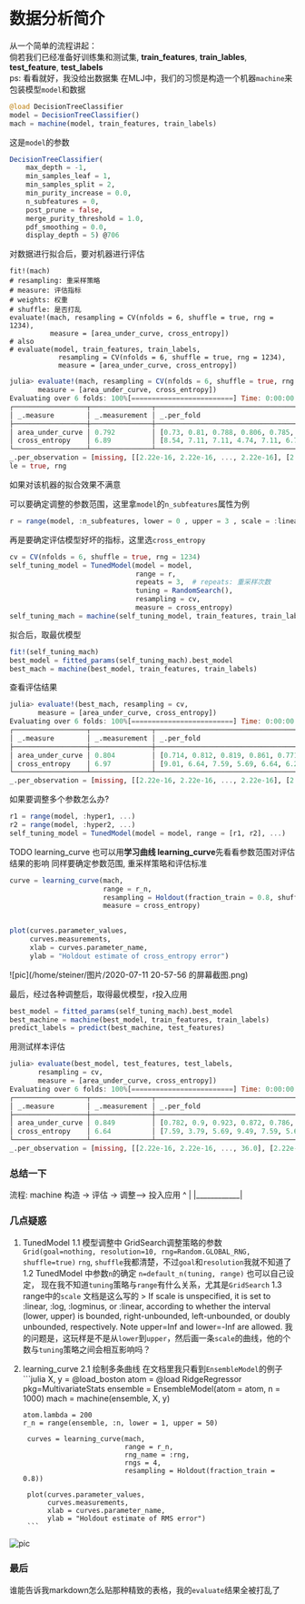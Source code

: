 # 数据分析简介
从一个简单的流程讲起：\
倘若我们已经准备好训练集和测试集, **train_features**, **train_lables**, **test_feature**, **test_labels**  
ps: 看看就好，我没给出数据集
在MLJ中，我们的习惯是构造一个机器`machine`来包装模型`model`和数据
```julia
@load DecisionTreeClassifier
model = DecisionTreeClassifier()
mach = machine(model, train_features, train_labels)
```

这是`model`的参数
```julia
DecisionTreeClassifier(
    max_depth = -1,
    min_samples_leaf = 1,
    min_samples_split = 2,
    min_purity_increase = 0.0,
    n_subfeatures = 0,
    post_prune = false,
    merge_purity_threshold = 1.0,
    pdf_smoothing = 0.0,
    display_depth = 5) @706
```

对数据进行拟合后，要对机器进行评估
```
fit!(mach)
# resampling: 重采样策略
# measure: 评估指标
# weights: 权重
# shuffle: 是否打乱
evaluate!(mach, resampling = CV(nfolds = 6, shuffle = true, rng = 1234),
          measure = [area_under_curve, cross_entropy])
# also 
# evaluate(model, train_features, train_labels,
            resampling = CV(nfolds = 6, shuffle = true, rng = 1234),
			measure = [area_under_curve, cross_entropy])

```

```julia
julia> evaluate!(mach, resampling = CV(nfolds = 6, shuffle = true, rng = 1234),
       measure = [area_under_curve, cross_entropy])
Evaluating over 6 folds: 100%[=========================] Time: 0:00:00
┌──────────────────┬───────────────┬──────────────────────────────────────────┐
│ _.measure        │ _.measurement │ _.per_fold                               │
├──────────────────┼───────────────┼──────────────────────────────────────────┤
│ area_under_curve │ 0.792         │ [0.73, 0.81, 0.788, 0.806, 0.785, 0.836] │
│ cross_entropy    │ 6.89          │ [8.54, 7.11, 7.11, 4.74, 7.11, 6.73]     │
└──────────────────┴───────────────┴──────────────────────────────────────────┘
_.per_observation = [missing, [[2.22e-16, 2.22e-16, ..., 2.22e-16], [2.22e-16, 2.22e-16, ..., 2.22e-16], [2.22e-16, 2.22e-16, ..., 2.22e-16], [2.22e-16, 36.0, ..., 2.22e-16], [36.0, 2.22e-16, ..., 2.22e-16], [2.22e-16, 2.22e-16, ..., 2.22e-16]]]
le = true, rng
```
如果对该机器的拟合效果不满意

可以要确定调整的参数范围，这里拿`model`的`n_subfeatures`属性为例
```julia
r = range(model, :n_subfeatures, lower = 0 , upper = 3 , scale = :linear)
```
再是要确定评估模型好坏的指标，这里选`cross_entropy`
```julia
cv = CV(nfolds = 6, shuffle = true, rng = 1234)
self_tuning_model = TunedModel(model = model,
                               range = r,
                               repeats = 3,  # repeats: 重采样次数
                               tuning = RandomSearch(),
                               resampling = cv,
                               measure = cross_entropy)
self_tuning_mach = machine(self_tuning_model, train_features, train_labels)
```
拟合后，取最优模型
```julia
fit!(self_tuning_mach)
best_model = fitted_params(self_tuning_mach).best_model
best_mach = machine(best_model, train_features, train_labels)
```
查看评估结果
```julia
julia> evaluate!(best_mach, resampling = cv,
       measure = [area_under_curve, cross_entropy])
Evaluating over 6 folds: 100%[=========================] Time: 0:00:00
┌──────────────────┬───────────────┬────────────────────────────────────────────┐
│ _.measure        │ _.measurement │ _.per_fold                                 │
├──────────────────┼───────────────┼────────────────────────────────────────────┤
│ area_under_curve │ 0.804         │ [0.714, 0.812, 0.819, 0.861, 0.771, 0.845] │
│ cross_entropy    │ 6.97          │ [9.01, 6.64, 7.59, 5.69, 6.64, 6.25]       │
└──────────────────┴───────────────┴────────────────────────────────────────────┘
_.per_observation = [missing, [[2.22e-16, 2.22e-16, ..., 2.22e-16], [2.22e-16, 2.22e-16, ..., 2.22e-16], [2.22e-16, 2.22e-16, ..., 2.22e-16], [2.22e-16, 2.22e-16, ..., 2.22e-16], [2.22e-16, 2.22e-16, ..., 2.22e-16], [2.22e-16, 2.22e-16, ..., 36.0]]]
```
如果要调整多个参数怎么办? 
```julia
r1 = range(model, :hyper1, ...)
r2 = range(model, :hyper2, ...)
self_tuning_model = TunedModel(model = model, range = [r1, r2], ...)
```

TODO learning_curve
也可以用**学习曲线 learning_curve**先看看参数范围对评估结果的影响
同样要确定参数范围, 重采样策略和评估标准
```julia
curve = learning_curve(mach,
	                   range = r_n,
                       resampling = Holdout(fraction_train = 0.8, shuffle = true, rng = 1234),
					   measure = cross_entropy)
						

plot(curves.parameter_values,
     curves.measurements,
     xlab = curves.parameter_name,
     ylab = "Holdout estimate of cross_entropy error")
```
![pic](/home/steiner/图片/2020-07-11 20-57-56 的屏幕截图.png)

最后，经过各种调整后，取得最优模型，r投入应用
```julia
best_model = fitted_params(self_tuning_mach).best_model
best_machine = machine(best_model, train_features, train_labels)
predict_labels = predict(best_machine, test_features)
```
用测试样本评估
```julia
julia> evaluate(best_model, test_features, test_labels,
       resampling = cv,
       measure = [area_under_curve, cross_entropy])
Evaluating over 6 folds: 100%[=========================] Time: 0:00:00
┌──────────────────┬───────────────┬──────────────────────────────────────────┐
│ _.measure        │ _.measurement │ _.per_fold                               │
├──────────────────┼───────────────┼──────────────────────────────────────────┤
│ area_under_curve │ 0.849         │ [0.782, 0.9, 0.923, 0.872, 0.786, 0.833] │
│ cross_entropy    │ 6.64          │ [7.59, 3.79, 5.69, 9.49, 7.59, 5.69]     │
└──────────────────┴───────────────┴──────────────────────────────────────────┘
_.per_observation = [missing, [[2.22e-16, 2.22e-16, ..., 36.0], [2.22e-16, 2.22e-16, ..., 2.22e-16], [36.0, 2.22e-16, ..., 2.22e-16], [2.22e-16, 36.0, ..., 2.22e-16], [2.22e-16, 2.22e-16, ..., 36.0], [2.22e-16, 2.22e-16, ..., 36.0]]]
```
### 总结一下
流程: machine 构造 -> 评估 -> 调整--> 投入应用
                   ^            |
				   |____________|
### 几点疑惑
1. TunedModel 
   1.1 模型调整中 GridSearch调整策略的参数 
	   `Grid(goal=nothing, resolution=10, rng=Random.GLOBAL_RNG, shuffle=true)`
	   `rng`, `shuffle`我都清楚，不过`goal`和`resolution`我就不知道了
   1.2 TunedModel 中参数`n`的确定
	   `n=default_n(tuning, range)`
	   也可以自己设定， 现在我不知道`tuning`策略与`range`有什么关系，尤其是`GridSearch`
   1.3 range中的`scale`
	   文档是这么写的
	   >   If scale is unspecified, it is set to :linear, :log, :logminus, or :linear,
		   according to whether the interval (lower, upper) is bounded, right-unbounded,
		   left-unbounded, or doubly unbounded, respectively. Note upper=Inf and lower=-Inf
		   are allowed.
	   我的问题是，这玩样是不是从`lower`到`upper`，然后画一条`scale`的曲线，他的个数与`tuning`策略之间会相互影响吗？
2. learning_curve
   2.1 绘制多条曲线
	   在文档里我只看到`EnsembleModel`的例子
	   ```julia
	   X, y = @load_boston
	   atom = @load RidgeRegressor pkg=MultivariateStats
	   ensemble = EnsembleModel(atom = atom, n = 1000)
	   mach = machine(ensemble, X, y)
	   
	   atom.lambda = 200
	   r_n = range(ensemble, :n, lower = 1, upper = 50)

		curves = learning_curve(mach,
                                range = r_n,
                                rng_name = :rng,
                                rngs = 4,
                                resampling = Holdout(fraction_train = 0.8))

		plot(curves.parameter_values,
			 curves.measurements,
		     xlab = curves.parameter_name,
		     ylab = "Holdout estimate of RMS error")
		```
![pic](https://alan-turing-institute.github.io/MLJ.jl/stable/img/learning_curve_n.png)
### 最后
谁能告诉我markdown怎么贴那种精致的表格，我的`evaluate`结果全被打乱了
